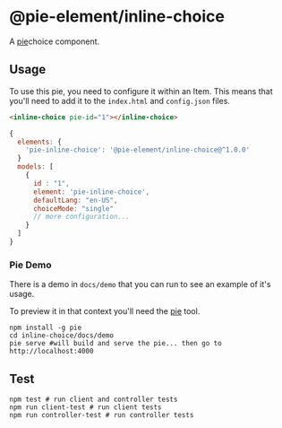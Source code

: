 # @pie-element/inline-choice

A [pie][pie]choice component.

## Usage 

To use this pie, you need to configure it within an Item. This means that you'll need to add it to the `index.html` and `config.json` files.

```html
<inline-choice pie-id="1"></inline-choice>
```

```javascript
{
  elements: {
    'pie-inline-choice': '@pie-element/inline-choice@^1.0.0'
  }
  models: [
    {
      id : "1",
      element: 'pie-inline-choice',
      defaultLang: "en-US",
      choiceMode: "single"
      // more configuration...
    }
  ]
}  
```

### Pie Demo 
There is a demo in `docs/demo` that you can run to see an example of it's usage.

To preview it in that context you'll need the [pie][pie] tool.

```shell
npm install -g pie 
cd inline-choice/docs/demo
pie serve #will build and serve the pie... then go to http://localhost:4000
```

## Test 

```shell 
npm test # run client and controller tests
npm run client-test # run client tests
npm run controller-test # run controller tests
```
[pie]: http://npmjs.org/package/pie
